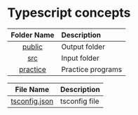 # Typescript concepts

| Folder Name                     | Description                    |
| :-----------------------------:  | :--------------------------------    |
|[public](public/)|Output folder|
|[src](src/)|Input folder|
|[practice](practice/)|Practice programs|


| File Name                     | Description                    |
| :-----------------------------:  | :--------------------------------    |
|[tsconfig.json](tsconfig.json)|tsconfig file|


